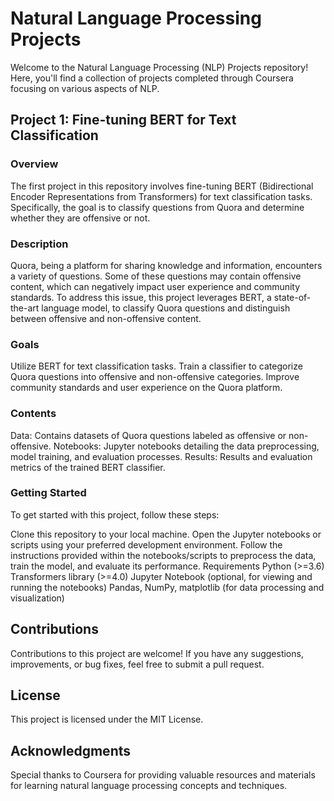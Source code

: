 # Natural Language Processing Projects
Welcome to the Natural Language Processing (NLP) Projects repository! Here, you'll find a collection of projects completed through Coursera focusing on various aspects of NLP.

## Project 1: Fine-tuning BERT for Text Classification
### Overview
The first project in this repository involves fine-tuning BERT (Bidirectional Encoder Representations from Transformers) for text classification tasks. Specifically, the goal is to classify questions from Quora and determine whether they are offensive or not.

### Description
Quora, being a platform for sharing knowledge and information, encounters a variety of questions. Some of these questions may contain offensive content, which can negatively impact user experience and community standards. To address this issue, this project leverages BERT, a state-of-the-art language model, to classify Quora questions and distinguish between offensive and non-offensive content.

### Goals
Utilize BERT for text classification tasks.
Train a classifier to categorize Quora questions into offensive and non-offensive categories.
Improve community standards and user experience on the Quora platform.
### Contents
Data: Contains datasets of Quora questions labeled as offensive or non-offensive.
Notebooks: Jupyter notebooks detailing the data preprocessing, model training, and evaluation processes.
Results: Results and evaluation metrics of the trained BERT classifier.

### Getting Started
To get started with this project, follow these steps:

Clone this repository to your local machine.
Open the Jupyter notebooks or scripts using your preferred development environment.
Follow the instructions provided within the notebooks/scripts to preprocess the data, train the model, and evaluate its performance.
Requirements
Python (>=3.6)
Transformers library (>=4.0)
Jupyter Notebook (optional, for viewing and running the notebooks)
Pandas, NumPy, matplotlib (for data processing and visualization)

## Contributions
Contributions to this project are welcome! If you have any suggestions, improvements, or bug fixes, feel free to submit a pull request.

## License
This project is licensed under the MIT License.

## Acknowledgments
Special thanks to Coursera for providing valuable resources and materials for learning natural language processing concepts and techniques.
